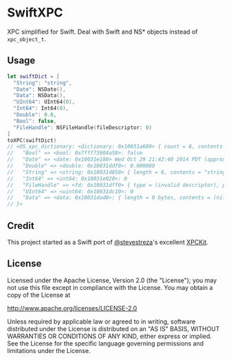 # SwiftXPC

XPC simplified for Swift. Deal with Swift and NS* objects instead of
`xpc_object_t`.

## Usage

```swift
let swiftDict = [
  "String": "string",
  "Date": NSDate(),
  "Data": NSData(),
  "UInt64": UInt64(0),
  "Int64": Int64(0),
  "Double": 0.0,
  "Bool": false,
  "FileHandle": NSFileHandle(fileDescriptor: 0)
]
toXPC(swiftDict)
// <OS_xpc_dictionary: <dictionary: 0x10031a680> { count = 8, contents =
//   "Bool" => <bool: 0x7fff73904a58>: false
//   "Date" => <date: 0x10031e180> Wed Oct 29 21:42:40 2014 PDT (approx)
//   "Double" => <double: 0x10031ddf0>: 0.000000
//   "String" => <string: 0x10031d850> { length = 6, contents = "string" }
//   "Int64" => <int64: 0x10031e020>: 0
//   "FileHandle" => <fd: 0x10031dff0> { type = (invalid descriptor), path = /dev/ttys003 }
//   "UInt64" => <uint64: 0x10031dc10>: 0
//   "Data" => <data: 0x10031dad0>: { length = 0 bytes, contents = (nil)
// }>
```

## Credit

This project started as a Swift port of [@stevestreza](https://twitter.com/stevestreza)'s excellent
[XPCKit](https://github.com/stevestreza/XPCKit).

## License

Licensed under the Apache License, Version 2.0 (the "License");
you may not use this file except in compliance with the License.
You may obtain a copy of the License at

http://www.apache.org/licenses/LICENSE-2.0

Unless required by applicable law or agreed to in writing, software distributed
under the License is distributed on an "AS IS" BASIS, WITHOUT WARRANTIES OR
CONDITIONS OF ANY KIND, either express or implied. See the License for the
specific language governing permissions and limitations under the License.
